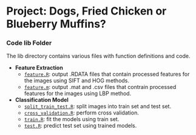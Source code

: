 # Project: Dogs, Fried Chicken or Blueberry Muffins? 

### Code lib Folder

The lib directory contains various files with function definitions and code.

+ **Feature Extraction**  
    + [`feature.R`](feature.R): output .RDATA files that contain processed features for the images using SIFT and HOG methods.    
    + [`feature.m`](feature.m): output .mat and .csv files that contrain processed features for the images using LBP method.  
+ **Classification Model**  
    + [`split_train_test.R`](split_train_test.R): split images into train set and test set.     
    + [`cross_validation.R`](cross_validation.R): perform cross validation.    
    + [`train.R`](train.R): fit the models using train set.   
    + [`test.R`](test.R): predict test set using trained models.   
